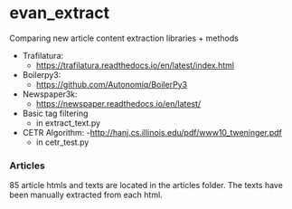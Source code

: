 # evan_extract
Comparing new article content extraction libraries + methods
  - Trafilatura: 
    - https://trafilatura.readthedocs.io/en/latest/index.html
  - Boilerpy3: 
    - https://github.com/Autonomiq/BoilerPy3
  - Newspaper3k: 
    - https://newspaper.readthedocs.io/en/latest/
  - Basic tag filtering
    - in extract_text.py
  - CETR Algorithm: 
    -http://hanj.cs.illinois.edu/pdf/www10_tweninger.pdf
    - in cetr_test.py

### Articles
85 article htmls and texts are located in the articles folder. The texts have been manually extracted from each html. 




